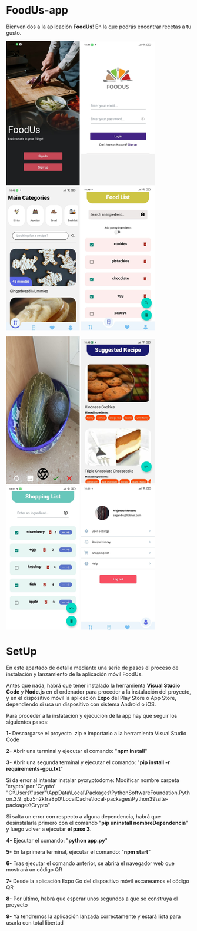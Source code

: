 # FoodUs-app

Bienvenidos a la aplicación **FoodUs**! En la que podrás encontrar recetas a tu gusto.

<img src="https://github.com/alemandor1/FoodUs-app/blob/master/imagesReadme/home.jpeg" width="200"> <img src="https://github.com/alemandor1/FoodUs-app/blob/master/imagesReadme/login.jpeg" width="200"> <img src="https://github.com/alemandor1/FoodUs-app/blob/master/imagesReadme/main.jpeg" width="200"> <img src="https://github.com/alemandor1/FoodUs-app/blob/master/imagesReadme/foodlist.jpeg" width="200">

<img src="https://github.com/alemandor1/FoodUs-app/blob/master/imagesReadme/camara.jpeg" width="200"> <img src="https://github.com/alemandor1/FoodUs-app/blob/master/imagesReadme/suggested.jpeg" width="200"> <img src="https://github.com/alemandor1/FoodUs-app/blob/master/imagesReadme/shopping.jpeg" width="200"> <img src="https://github.com/alemandor1/FoodUs-app/blob/master/imagesReadme/profile.jpeg" width="200">

# SetUp

En este apartado de detalla mediante una serie de pasos el proceso de instalación y lanzamiento de la aplicación móvil FoodUs.

Antes que nada, habrá que tener instalado la herramienta **Visual Studio Code** y **Node.js** en el ordenador para proceder a la instalación del proyecto,
y en el dispositivo móvil la aplicación **Expo** del Play Store o App Store, dependiendo si usa un dispositivo con sistema Android o iOS.

Para proceder a la inslatación y ejecución de la app hay que seguir los siguientes pasos:

  **1-** Descargarse el proyecto .zip e importarlo a la herramienta Visual Studio Code

  **2-** Abrir una terminal y ejecutar el comando: "**npm install**"

  **3-** Abrir una segunda terminal y ejecutar el comando: "**pip install -r requirements-gpu.txt**"
  
   Si da error al intentar instalar pycryptodome:
   Modificar nombre carpeta 'crypto' por 'Crypto' 
   "C:\Users\\"user"\AppData\Local\Packages\PythonSoftwareFoundation.Python.3.9_qbz5n2kfra8p0\LocalCache\local-packages\Python39\site-packages\Crypto"
   
   Si salta un error con respecto a alguna dependencia, habrá que desinstalarla primero con el comando "**pip uninstall nombreDependencia**" y luego volver a ejecutar **el paso 3**. 
  
  **4-** Ejecutar el comando: "**python app.py**"

  **5-** En la primera terminal, ejecutar el comando: "**npm start**"

  **6-** Tras ejecutar el comando anterior, se abrirá el navegador web que mostrará un código QR

  **7-** Desde la aplicación Expo Go del dispositivo móvil escaneamos el código QR

  **8-** Por último, habrá que esperar unos segundos a que se construya el proyecto

  **9-** Ya tendremos la aplicación lanzada correctamente y estará lista para usarla con total libertad
